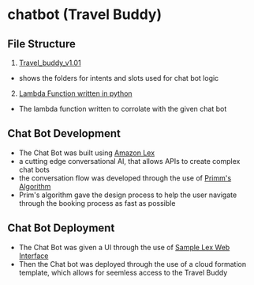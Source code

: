 # chatbot (Travel Buddy)  
## File Structure
1. [Travel_buddy_v1.01](/Chat%20Bot/Travel_buddy_v1.01/BotLocales/en_US)  
* shows the folders for intents and slots used for chat bot logic  
2. [Lambda Function written in python](/Chat%20Bot/LexBot.py)  
* The lambda function written to corrolate with the given chat bot  
  
## Chat Bot Development  
* The Chat Bot was built using [Amazon Lex](https://aws.amazon.com/lex/)
* a cutting edge conversational AI, that allows APIs to create complex chat bots  
* the conversation flow was developed through the use of [Primm's Algorithm](https://en.wikipedia.org/wiki/Prim%27s_algorithm)
* Prim's algorithm gave the design process to help the user navigate through the booking process as fast as possible  

## Chat Bot Deployment
* The Chat Bot was given a UI through the use of [Sample Lex Web Interface](https://github.com/aws-samples/aws-lex-web-ui)  
* Then the Chat bot was deployed through the use of a cloud formation template, which allows for seemless access to the Travel Buddy  
